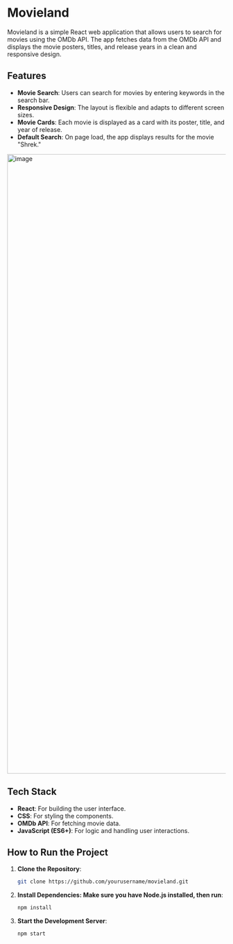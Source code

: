 # Movieland

Movieland is a simple React web application that allows users to search for movies using the OMDb API. The app fetches data from the OMDb API and displays the movie posters, titles, and release years in a clean and responsive design.

## Features

- **Movie Search**: Users can search for movies by entering keywords in the search bar.
- **Responsive Design**: The layout is flexible and adapts to different screen sizes.
- **Movie Cards**: Each movie is displayed as a card with its poster, title, and year of release.
- **Default Search**: On page load, the app displays results for the movie "Shrek."

<img width="1428" alt="image" src="https://github.com/user-attachments/assets/aa78badb-43bc-4ba1-837c-9cd4e543b001">


## Tech Stack

- **React**: For building the user interface.
- **CSS**: For styling the components.
- **OMDb API**: For fetching movie data.
- **JavaScript (ES6+)**: For logic and handling user interactions.

## How to Run the Project

1. **Clone the Repository**:
   ```bash
   git clone https://github.com/yourusername/movieland.git
   ```
2. **Install Dependencies: Make sure you have Node.js installed, then run**:
   ```bash
   npm install
   ```
3. **Start the Development Server**:
   ```bash
   npm start
   ```
